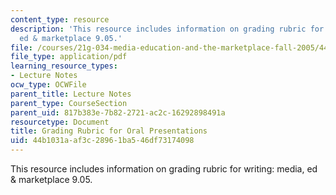 ```yaml
---
content_type: resource
description: 'This resource includes information on grading rubric for writing: media,
  ed & marketplace 9.05.'
file: /courses/21g-034-media-education-and-the-marketplace-fall-2005/44b1031aaf3c28961ba546df73174098_MIT21G_034F05_rubricforwri.pdf
file_type: application/pdf
learning_resource_types:
- Lecture Notes
ocw_type: OCWFile
parent_title: Lecture Notes
parent_type: CourseSection
parent_uid: 817b383e-7b82-2721-ac2c-16292898491a
resourcetype: Document
title: Grading Rubric for Oral Presentations
uid: 44b1031a-af3c-2896-1ba5-46df73174098
---
```

This resource includes information on grading rubric for writing: media, ed & marketplace 9.05.

